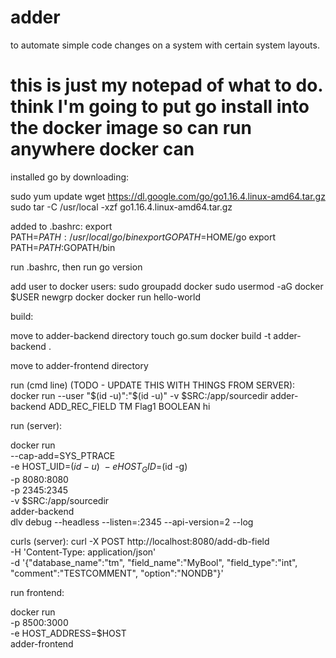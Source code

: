 # adder
to automate simple code changes on a system with certain system layouts.



# this is just my notepad of what to do. think I'm going to put go install into the docker image so can run anywhere docker can
installed go by downloading:

sudo yum update
wget https://dl.google.com/go/go1.16.4.linux-amd64.tar.gz
sudo tar -C /usr/local -xzf go1.16.4.linux-amd64.tar.gz

added to .bashrc:
export PATH=$PATH:/usr/local/go/bin
export GOPATH=$HOME/go
export PATH=$PATH:$GOPATH/bin

run .bashrc, then run
go version



add user to docker users:
sudo groupadd docker
sudo usermod -aG docker $USER
newgrp docker
docker run hello-world

build:

move to adder-backend directory
touch go.sum
docker build -t adder-backend .

move to adder-frontend directory



run (cmd line) (TODO - UPDATE THIS WITH THINGS FROM SERVER):
docker run --user "$(id -u)":"$(id -u)" -v $SRC:/app/sourcedir adder-backend ADD_REC_FIELD TM Flag1 BOOLEAN hi

run (server):

docker run                \
    --cap-add=SYS_PTRACE  \
    -e HOST_UID=$(id -u)  \
    -e HOST_GID=$(id -g)  \
    -p 8080:8080          \
    -p 2345:2345          \
    -v $SRC:/app/sourcedir\
    adder-backend         \
    dlv debug --headless --listen=:2345 --api-version=2 --log

curls (server):
curl -X POST http://localhost:8080/add-db-field \
     -H 'Content-Type: application/json'        \
     -d '{"database_name":"tm", "field_name":"MyBool", "field_type":"int", "comment":"TESTCOMMENT", "option":"NONDB"}'

run frontend:

docker run              \
  -p 8500:3000          \
  -e HOST_ADDRESS=$HOST \
  adder-frontend



